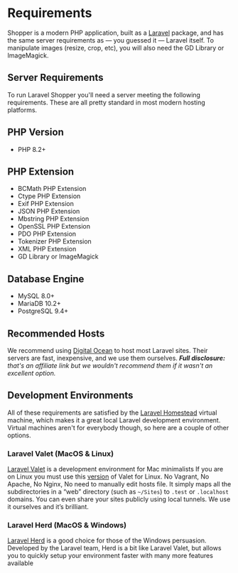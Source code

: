 # Requirements

Shopper is a modern PHP application, built as a [Laravel](https://laravel.com) package, and has the same server requirements as &mdash; you guessed it &mdash; Laravel itself. To manipulate images (resize, crop, etc), you will also need the GD Library or ImageMagick.

## Server Requirements

To run Laravel Shopper you'll need a server meeting the following requirements. These are all pretty standard in most modern hosting platforms.

## PHP Version
- PHP 8.2+

## PHP Extension
- BCMath PHP Extension
- Ctype PHP Extension
- Exif PHP Extension
- JSON PHP Extension
- Mbstring PHP Extension
- OpenSSL PHP Extension
- PDO PHP Extension
- Tokenizer PHP Extension
- XML PHP Extension
- GD Library or ImageMagick

## Database Engine
- MySQL 8.0+
- MariaDB 10.2+
- PostgreSQL 9.4+

## Recommended Hosts

We recommend using [Digital Ocean][do] to host most Laravel sites. Their servers are fast, inexpensive, and we use them ourselves. _**Full disclosure:** that's an affiliate link but we wouldn't recommend them if it wasn't an excellent option._

## Development Environments

All of these requirements are satisfied by the [Laravel Homestead][homestead] virtual machine, which makes it a great local Laravel development environment. Virtual machines aren't for everybody though, so here are a couple of other options.

### Laravel Valet (MacOS & Linux)

[Laravel Valet][valet] is a development environment for Mac minimalists If you are on Linux you must use this [version][valet_linux] of Valet for Linux. No Vagrant, No Apache, No Nginx, No need to manually edit hosts file. It simply maps all the subdirectories in a “web” directory (such as `~/Sites`) to `.test` or `.localhost` domains.
You can even share your sites publicly using local tunnels. We use it ourselves and it’s brilliant.

### Laravel Herd (MacOS & Windows)

[Laravel Herd][herd] is a good choice for those of the Windows persuasion. Developed by the Laravel team, Herd is a bit like Laravel Valet, but allows you to quickly setup your environment faster with many more features available

[do]: https://m.do.co/c/d6dca1691fb4
[homestead]: https://laravel.com/docs/homestead
[valet]: https://laravel.com/docs/valet
[herd]: https://herd.laravel.com/
[valet_linux]: https://cpriego.github.io/valet-linux
